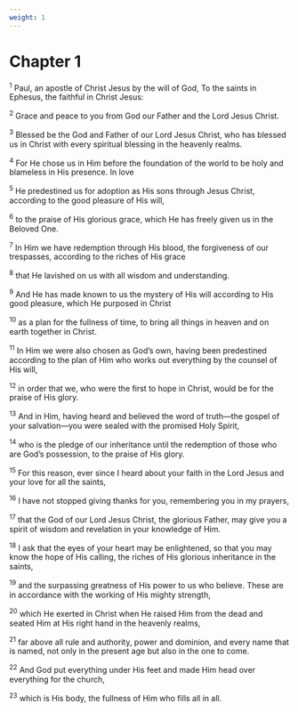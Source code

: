 ```yaml
---
weight: 1
---
```


# Chapter 1

<sup>1</sup> Paul, an apostle of Christ Jesus by the will of God, To the saints in Ephesus, the faithful in Christ Jesus: 

<sup>2</sup> Grace and peace to you from God our Father and the Lord Jesus Christ. 

<sup>3</sup> Blessed be the God and Father of our Lord Jesus Christ, who has blessed us in Christ with every spiritual blessing in the heavenly realms. 

<sup>4</sup> For He chose us in Him before the foundation of the world to be holy and blameless in His presence. In love 

<sup>5</sup> He predestined us for adoption as His sons through Jesus Christ, according to the good pleasure of His will, 

<sup>6</sup> to the praise of His glorious grace, which He has freely given us in the Beloved One. 

<sup>7</sup> In Him we have redemption through His blood, the forgiveness of our trespasses, according to the riches of His grace 

<sup>8</sup> that He lavished on us with all wisdom and understanding. 

<sup>9</sup> And He has made known to us the mystery of His will according to His good pleasure, which He purposed in Christ 

<sup>10</sup> as a plan for the fullness of time, to bring all things in heaven and on earth together in Christ. 

<sup>11</sup> In Him we were also chosen as God’s own, having been predestined according to the plan of Him who works out everything by the counsel of His will, 

<sup>12</sup> in order that we, who were the first to hope in Christ, would be for the praise of His glory. 

<sup>13</sup> And in Him, having heard and believed the word of truth—the gospel of your salvation—you were sealed with the promised Holy Spirit, 

<sup>14</sup> who is the pledge of our inheritance until the redemption of those who are God’s possession, to the praise of His glory. 

<sup>15</sup> For this reason, ever since I heard about your faith in the Lord Jesus and your love for all the saints, 

<sup>16</sup> I have not stopped giving thanks for you, remembering you in my prayers, 

<sup>17</sup> that the God of our Lord Jesus Christ, the glorious Father, may give you a spirit of wisdom and revelation in your knowledge of Him. 

<sup>18</sup> I ask that the eyes of your heart may be enlightened, so that you may know the hope of His calling, the riches of His glorious inheritance in the saints, 

<sup>19</sup> and the surpassing greatness of His power to us who believe. These are in accordance with the working of His mighty strength, 

<sup>20</sup> which He exerted in Christ when He raised Him from the dead and seated Him at His right hand in the heavenly realms, 

<sup>21</sup> far above all rule and authority, power and dominion, and every name that is named, not only in the present age but also in the one to come. 

<sup>22</sup> And God put everything under His feet and made Him head over everything for the church, 

<sup>23</sup> which is His body, the fullness of Him who fills all in all. 


